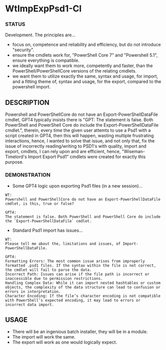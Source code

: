 # WtImpExpPsd1-Cl

### STATUS
Development. The principles are...
- focus on, competence and reliability and efficiency, but do not introduce "security".
- ensure the cmdlets work for, "PowerShell Core 7" and "Powershell 5.1", ensure everything is compatible.
- we ideally want them to work more, competently and faster, than the PowerShell/PowerShellCore versions of the relating cmdlets.
- we want them to utilize exactly the same, syntax and usage, for import, and a fitting theme of, syntax and usage, for the export, compared to the powershell import. 

## DESCRIPTION
Powershell and PowerShellCore do not have an Export-PowerShellDataFile cmdlet, GPT4 typically insists there is "GPT: The statement is false. Both PowerShell and PowerShell Core do include the Export-PowerShellDataFile cmdlet.", therein, every time the given user attemts to use a Psd1 with a script created in GPT4, then this will happen, wasting multiple frustrating interactions, hence, I wanted to solve that issue, and not only that, fix the issue of incorrectly reading/writing to PSD1's with quality, import and export, cmdlets, I can rely upon and are efficient, hence, "Wiseman-Timelord's Import Export Psd1" cmdlets were created for exactly this purpose. 

### DEMONSTRATION
- Some GPT4 logic upon exporting Psd1 files (in a new session)...
```
WT:
Powershell and PowerShellCore do not have an Export-PowerShellDataFile cmdlet, is this, true or false?

GPT4:
The statement is false. Both PowerShell and PowerShell Core do include the `Export-PowerShellDataFile` cmdlet.
```
- Standard Psd1 import has issues...
```
WT:
Please tell me about the, limitations and issues, of Import-PowerShellDataFile.

GPT4: 
Formatting Errors: The most common issue arises from improperly formatted .psd1 files. If the syntax within the file is not correct, the cmdlet will fail to parse the data.
Incorrect Path: Issues can arise if the file path is incorrect or inaccessible due to permission restrictions.
Handling Complex Data: While it can import nested hashtables or custom objects, the complexity of the data structure can lead to confusion or errors in interpretation.
Character Encoding: If the file’s character encoding is not compatible with PowerShell’s expected encoding, it may lead to errors or incorrect data import.
```

## USAGE
- There will be an ingenious batch installer, they will be in a module.
- The import will work the same.
- The export will work as one would logically expect.


